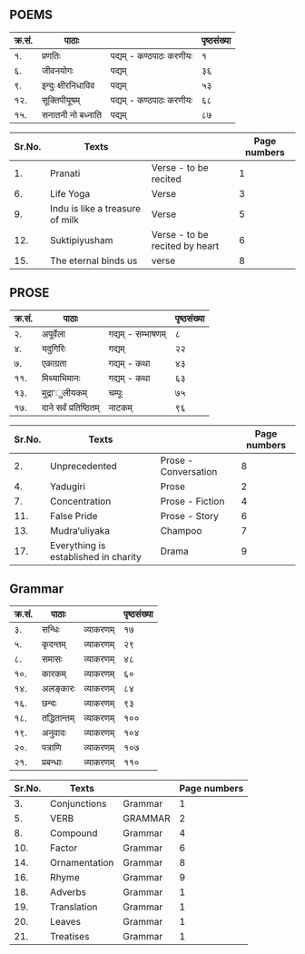 ## POEMS

|क्र.सं.| पाठाः ||पृष्ठसंख्या|
|-|-|-|-|
|१.| प्रणतिः |पद्यम् - कण्ठपाठः करणीयः |१
|६.| जीवनयोगः |पद्यम् |३६
|९.| इन्दुः क्षीरनिधाविव| पद्यम् |५३
|१२.| सूक्तिपीयूषम् |पद्यम् - कण्ठपाठः करणीयः |६८
|१५.| सनातनी नो बध्नाति |पद्यम् |८७

|Sr.No.| Texts ||Page numbers|
|-|-|-|-|
|1.| Pranati |Verse - to be recited |1
|6.| Life Yoga |Verse |3
|9.| Indu is like a treasure of milk| Verse |5
|12.| Suktipiyusham |Verse - to be recited by heart |6
|15.| The eternal binds us |verse |8

## PROSE
|क्र.सं.| पाठाः ||पृष्ठसंख्या|
|-|-|-|-|
|२.| अपूर्वेला |गद्यम् - सम्भाषणम् |८
|४.| यदुगिरिः |गद्यम् |२२
|७.| एकाग्रता |गद्यम् - कथा |४३
|११.| मिथ्याभिमानः |गद्यम् - कथा |६३
|१३.| मुद्रा‘ुलीयकम् |चम्पूः |७५
|१७.| दाने सर्वं प्रतिष्ठितम् |नाटकम् |९६

|Sr.No.| Texts ||Page numbers|
|-|-|-|-|
|2.| Unprecedented |Prose - Conversation |8
|4.| Yadugiri |Prose |2
|7.| Concentration |Prose - Fiction |4
|11.| False Pride |Prose - Story |6
|13.| Mudra‘uliyaka |Champoo |7
|17.| Everything is established in charity |Drama |9

## Grammar

|क्र.सं.| पाठाः ||पृष्ठसंख्या|
|-|-|-|-|
|३.| सन्धिः |व्याकरणम् |१७
|५.| कृदन्तम् |व्याकरणम् |२९
|८.| समासः |व्याकरणम् |४८
|१०.| कारकम् |व्याकरणम् |६०
|१४.| अलङ्कारः |व्याकरणम् |८४
|१६.| छन्दः |व्याकरणम् |९३
|१८.| तद्धितान्तम् |व्याकरणम् |१००
|१९.| अनुवादः |व्याकरणम् |१०४
|२०.| पत्राणि |व्याकरणम् |१०७
|२१.| प्रबन्धाः |व्याकरणम् |११०

|Sr.No.| Texts ||Page numbers|
|-|-|-|-|
|3.| Conjunctions |Grammar |1
|5.| VERB |GRAMMAR |2
|8.| Compound |Grammar |4
|10.| Factor |Grammar |6
|14.| Ornamentation |Grammar |8
|16.| Rhyme |Grammar |9
|18.| Adverbs |Grammar |1
|19.| Translation |Grammar |1
|20.| Leaves |Grammar |1
|21.| Treatises |Grammar |1

